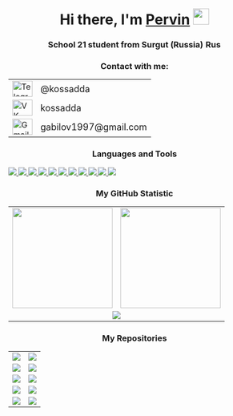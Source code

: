 <!-- Приветствие -->

<h1 align="center">Hi there, I'm <a href="https://github.com/kossadda" target="_blank">Pervin</a>
<img src="https://github.com/blackcater/blackcater/raw/main/images/Hi.gif" height="32"/></h1>
<h3 align="center">School 21 student from Surgut (Russia) <img src="https://usagif.com/wp-content/uploads/gifs/russian-flag-6.gif" alt="Russian flag" width="32" height="16"></h3>

<!-- Контакты -->
<div align="center">
  <h3>Contact with me:</h3>
  <table>
    <tr>
      <td>
        <a href="https://t.me/kossadda" target="_blank" style="text-decoration: none;">
          <img src="https://upload.wikimedia.org/wikipedia/commons/thumb/8/82/Telegram_logo.svg/1200px-Telegram_logo.svg.png" alt="Telegram logo" width="40" height="32">
        </a>
      </td>
      <td>
        <a href="https://t.me/kossadda" target="_blank" style="text-decoration: none;">
          <span style="font-size: 18px; vertical-align: middle;">@kossadda</span>
        </a>
      </td>
    </tr>
    <tr>
      <td>
        <a href="https://vk.com/kossadda" target="_blank" style="text-decoration: none;">
          <img src="https://upload.wikimedia.org/wikipedia/commons/2/21/VK.com-logo.svg" alt="VK logo" width="40" height="32">
        </a>
      </td>
      <td>
        <a href="https://vk.com/kossadda" target="_blank" style="text-decoration: none;">
          <span style="font-size: 18px; vertical-align: middle;">kossadda</span>
        </a>
      </td>
    </tr>
    <tr>
      <td>
        <a href="mailto:gabilov1997@gmail.com" style="text-decoration: none;">
          <img src="https://logo-base.com/logo/gmail_logo_icon.png" alt="Gmail logo" width="40" height="32">
        </a>
      </td>
      <td>
        <a href="mailto:gabilov1997@gmail.com" style="text-decoration: none;">
          <span style="font-size: 18px; vertical-align: middle;">gabilov1997@gmail.com</span>
        </a>
      </td>
    </tr>
  </table>
</div>

<!-- Языки и инструменты -->
<p align="center">
  <h3 align="center">Languages and Tools</h3>
  <p>
    <a href="https://www.cprogramming.com/">
      <img src="https://img.shields.io/badge/C-%2300599C.svg?style=for-the-badge&logo=c&logoColor=white" />
    </a>
    <a href="https://www.cplusplus.com/">
      <img src="https://img.shields.io/badge/C%2B%2B-00599C?style=for-the-badge&logo=c%2B%2B&logoColor=white" />
    </a>
    <a href="https://www.gnu.org/software/bash/">
      <img src="https://img.shields.io/badge/Bash-%234EAA25.svg?style=for-the-badge&logo=gnu-bash&logoColor=white" />
    </a>
    <a href="https://www.postgresql.org/">
      <img src="https://img.shields.io/badge/PostgreSQL-%23316192.svg?style=for-the-badge&logo=postgresql&logoColor=white" />
    </a>
    <a href="https://www.qt.io/">
      <img src="https://img.shields.io/badge/Qt-%23217346.svg?style=for-the-badge&logo=Qt&logoColor=white" />
    </a>
    <a href="https://cmake.org/">
      <img src="https://img.shields.io/badge/CMake-%23008FBA.svg?style=for-the-badge&logo=cmake&logoColor=white" />
    </a>
    <a href="https://www.linux.org/">
      <img src="https://img.shields.io/badge/Linux-FCC624?style=for-the-badge&logo=linux&logoColor=black" />
    </a>
    <a href="https://github.com/features/actions">
      <img src="https://img.shields.io/badge/CICD-2088FF?style=for-the-badge&logo=github-actions&logoColor=white" />
    </a>
    <a href="https://grafana.com/">
      <img src="https://img.shields.io/badge/Grafana-%23F46800.svg?style=for-the-badge&logo=grafana&logoColor=white" />
    </a>
    <a href="https://prometheus.io/">
      <img src="https://img.shields.io/badge/Prometheus-E6522C?style=for-the-badge&logo=Prometheus&logoColor=white" />
    </a>
    <a href="https://www.docker.com/">
      <img src="https://img.shields.io/badge/Docker-%230db7ed.svg?style=for-the-badge&logo=docker&logoColor=white" />
    </a>
  </p>
</p>

<!-- Статистика -->
<p align="center">
  <h3 align="center">My GitHub Statistic</h3>
  <table>
    <tr>
      <td align="center">
          <img height="200" src="https://github-readme-stats.vercel.app/api?username=kossadda&theme=algolia" />
        </a>
      </td>
      <td align="center">
          <img height="200" src="https://github-readme-stats.vercel.app/api/top-langs?username=kossadda&layout=compact&langs_count=8&card_width=440&theme=algolia" />
        </a>
      </td>
    </tr>
    <tr>
      <td colspan="2" align="center">
        <img src="https://github-readme-streak-stats.herokuapp.com?user=kossadda&theme=algolia&card_width=950" />
      </td>
    </tr>
  </table>
</p>

<!-- Репозитории -->
<p align="center">
  <h3 align="center">My Repositories</h3>
  <table>
    <tr>
      <td align="center">
        <a href="https://github.com/kossadda/3DViewer_v1.0">
          <img src="https://github-readme-stats.vercel.app/api/pin/?username=kossadda&repo=3DViewer_v1.0&theme=algolia" />
        </a>
      </td>
      <td align="center">
        <a href="https://github.com/kossadda/s21_containers">
          <img src="https://github-readme-stats.vercel.app/api/pin/?username=kossadda&repo=s21_containers&theme=algolia" />
        </a>
      </td>
    </tr>
    <tr>
      <td align="center">
        <a href="https://github.com/kossadda/SmartCalc_v1.0">
          <img src="https://github-readme-stats.vercel.app/api/pin/?username=kossadda&repo=SmartCalc_v1.0&theme=algolia" />
        </a>
      </td>
      <td align="center">
        <a href="https://github.com/kossadda/BrickGame_v1.0">
          <img src="https://github-readme-stats.vercel.app/api/pin/?username=kossadda&repo=BrickGame_v1.0&theme=algolia" />
        </a>
      </td>
    </tr>
    <tr>
      <td align="center">
        <a href="https://github.com/kossadda/LinuxMonitoring_v2.0">
          <img src="https://github-readme-stats.vercel.app/api/pin/?username=kossadda&repo=LinuxMonitoring_v2.0&theme=algolia" />
        </a>
      </td>
      <td align="center">
        <a href="https://github.com/kossadda/s21_decimal">
          <img src="https://github-readme-stats.vercel.app/api/pin/?username=kossadda&repo=s21_decimal&theme=algolia" />
        </a>
      </td>
    </tr>
    <tr>
      <td align="center">
        <a href="https://github.com/kossadda/s21_SQL">
          <img src="https://github-readme-stats.vercel.app/api/pin/?username=kossadda&repo=s21_SQL&theme=algolia" />
        </a>
      </td>
      <td align="center">
        <a href="https://github.com/kossadda/s21_CICD">
          <img src="https://github-readme-stats.vercel.app/api/pin/?username=kossadda&repo=s21_CICD&theme=algolia" />
        </a>
      </td>
    </tr>
    <tr>
      <td align="center">
        <a href="https://github.com/kossadda/s21_math">
          <img src="https://github-readme-stats.vercel.app/api/pin/?username=kossadda&repo=s21_math&theme=algolia" />
        </a>
      </td>
      <td align="center">
        <a href="https://github.com/kossadda/s21_matrix_plus">
          <img src="https://github-readme-stats.vercel.app/api/pin/?username=kossadda&repo=s21_matrix_plus&theme=algolia" />
        </a>
      </td>
    </tr>
  </table>
</p>
